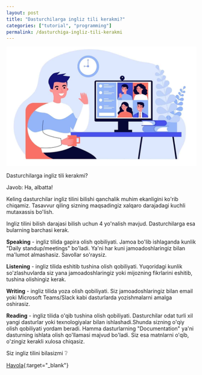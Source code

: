 ```yaml
---
layout: post
title: "Dasturchilarga ingliz tili kerakmi?"
categories: ["tutorial", "programming"]
permalink: /dasturchiga-ingliz-tili-kerakmi
---
```


![Talk](/assets/2023-05-15-ingliz-tili/talk.jpg)

Dasturchilarga ingliz tili kerakmi?

Javob: Ha, albatta!

Keling dasturchilar ingliz tilini bilishi qanchalik muhim ekanligini ko'rib chiqamiz. Tasavvur qiling sizning maqsadingiz xalqaro darajadagi kuchli mutaxassis bo'lish. 

Ingliz tilini bilish darajasi bilish uchun 4 yo'nalish mavjud. Dasturchilarga esa bularning barchasi kerak.

**Speaking** - ingliz tilida gapira olish qobiliyati. Jamoa bo'lib ishlaganda kunlik "Daily standup/meetings" bo'ladi. Ya'ni har kuni jamoadoshlaringiz bilan ma'lumot almashasiz. Savollar so'raysiz.

**Listening** - ingliz tilida eshitib tushina olish qobiliyati. Yuqoridagi kunlik so'zlashuvlarda siz yana jamoadoshlaringiz yoki mijozning fikrlarini eshitib, tushina olishingiz kerak.

**Writing** - ingliz tilida yoza olish qobiliyati. Siz jamoadoshlaringiz bilan email yoki Microsoft Teams/Slack kabi dasturlarda yozishmalarni amalga oshirasiz.

**Reading** - ingliz tilida o'qib tushina olish qobiliyati. Dasturchilar odat turli xil yangi dasturlar yoki texnologiyalar bilan ishlashadi.Shunda sizning o'qiy olish qobiliyati yordam beradi. Hamma dasturlarning "Documentation" ya'ni dasturning ishlata olish qo'llamasi majvud bo'ladi. Siz esa matnlarni o'qib, o'zingiz kerakli xulosa chiqasiz.

Siz ingliz tilini bilasizmi ❔

[Havola](https://t.me/nodir_adventure/291){:target="_blank"}
